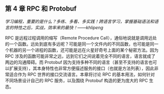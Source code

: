 ## 第 4 章 RPC 和 Protobuf

*学习编程，重要的是什么？多练、多看、多实践！跨语言学习，掌握基础语法和语言的特性之后，实战，效率来的最快！——khlipeng*

RPC 是远程过程调用的缩写（Remote Procedure Call），通俗地说就是调用远处的一个函数。远处到底有多远呢？可能是同一个文件内的不同函数，也可能是同一个机器的另一个进程的函数，还可能是远在火星好奇号上面的某个秘密方法。因为 RPC 涉及的函数可能非常之远，远到它们之间说着完全不同的语言，语言就成了两边的沟通障碍。而 Protobuf 因为支持多种不同的语言（甚至不支持的语言也可以扩展支持），其本身特性也非常方便描述服务的接口（也就是方法列表），因此非常适合作为 RPC 世界的接口交流语言。本章将讨论 RPC 的基本用法，如何针对不同场景设计自己的 RPC 服务，以及围绕 Protobuf 构造的更为庞大的 RPC 生态。
